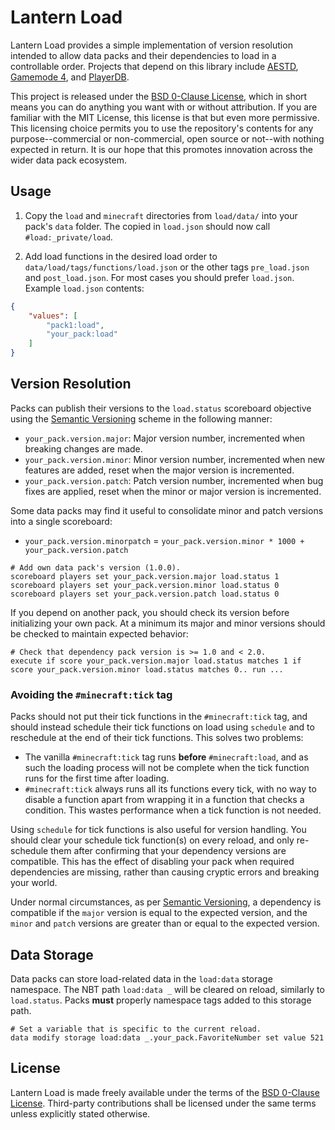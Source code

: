 # Lantern Load

Lantern Load provides a simple implementation of version resolution intended to allow data packs and their dependencies to load in a controllable order.
Projects that depend on this library include [AESTD], [Gamemode 4], and [PlayerDB].

This project is released under the [BSD 0-Clause License], which in short means you can do anything you want with or without attribution.
If you are familiar with the MIT License, this license is that but even more permissive.
This licensing choice permits you to use the repository's contents for any purpose--commercial or non-commercial, open source or not--with nothing expected in return.
It is our hope that this promotes innovation across the wider data pack ecosystem.

## Usage

1. Copy the `load` and `minecraft` directories from `load/data/` into your pack's `data` folder. The copied in `load.json` should now call `#load:_private/load`.

2. Add load functions in the desired load order to `data/load/tags/functions/load.json` or the other tags `pre_load.json` and  `post_load.json`. For most cases you should prefer `load.json`. Example `load.json` contents:

```json
{
    "values": [
        "pack1:load",
        "your_pack:load"
    ]
}
```

## Version Resolution

Packs can publish their versions to the `load.status` scoreboard objective using the [Semantic Versioning] scheme in the following manner:

- `your_pack.version.major`: Major version number, incremented when breaking changes are made.
- `your_pack.version.minor`: Minor version number, incremented when new features are added, reset when the major version is incremented.
- `your_pack.version.patch`: Patch version number, incremented when bug fixes are applied, reset when the minor or major version is incremented.

Some data packs may find it useful to consolidate minor and patch versions into a single scoreboard:

- `your_pack.version.minorpatch` = `your_pack.version.minor * 1000 + your_pack.version.patch`
 
```mcfunction
# Add own data pack's version (1.0.0).
scoreboard players set your_pack.version.major load.status 1
scoreboard players set your_pack.version.minor load.status 0
scoreboard players set your_pack.version.patch load.status 0
```

If you depend on another pack, you should check its version before initializing your own pack.
At a minimum its major and minor versions should be checked to maintain expected behavior:

```mcfunction
# Check that dependency pack version is >= 1.0 and < 2.0.
execute if score your_pack.version.major load.status matches 1 if score your_pack.version.minor load.status matches 0.. run ...
```

### Avoiding the `#minecraft:tick` tag

Packs should not put their tick functions in the `#minecraft:tick` tag, and should instead schedule their tick functions on load using `schedule` and to reschedule at the end of their tick functions.
This solves two problems:

- The vanilla `#minecraft:tick` tag runs **before** `#minecraft:load`, and as such the loading process will not be complete when the tick function runs for the first time after loading.
- `#minecraft:tick` always runs all its functions every tick, with no way to disable a function apart from wrapping it in a function that checks a condition. This wastes performance when a tick function is not needed.

Using `schedule` for tick functions is also useful for version handling.
You should clear your schedule tick function(s) on every reload, and only re-schedule them after confirming that your dependency versions are compatible.
This has the effect of disabling your pack when required dependencies are missing, rather than causing cryptic errors and breaking your world.

Under normal circumstances, as per [Semantic Versioning], a dependency is compatible if the `major` version is equal to the expected version, and the `minor` and `patch` versions are greater than or equal to the expected version.

## Data Storage

Data packs can store load-related data in the `load:data` storage namespace.
The NBT path `load:data _` will be cleared on reload, similarly to `load.status`.
Packs **must** properly namespace tags added to this storage path.

```mcfunction
# Set a variable that is specific to the current reload.
data modify storage load:data _.your_pack.FavoriteNumber set value 521
```

## License

Lantern Load is made freely available under the terms of the [BSD 0-Clause License].
Third-party contributions shall be licensed under the same terms unless explicitly stated otherwise.

[AESTD]: https://github.com/Aeldrion/AESTD
[Gamemode 4]: https://github.com/Gamemode4Dev/GM4_Datapacks
[PlayerDB]: https://github.com/rx-modules/PlayerDB
[Semantic Versioning]: https://semver.org/
[BSD 0-Clause License]: LICENSE

